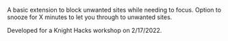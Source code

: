 A basic extension to block unwanted sites while needing to focus. Option to snooze for X minutes to let you through to unwanted sites.

Developed for a Knight Hacks workshop on 2/17/2022.